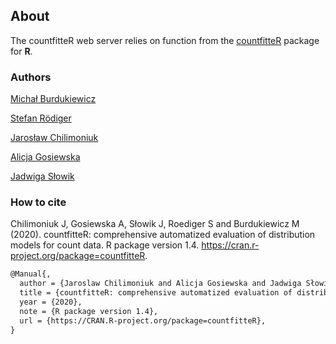 ## About  

The countfitteR web server relies on function from the [countfitteR](https://github.com/BioGenies/countfitteR) package for **R**.

### Authors

[Michał Burdukiewicz](https://www.researchgate.net/profile/Michal_Burdukiewicz)

[Stefan Rödiger](https://www.researchgate.net/profile/Stefan_Roediger)

[Jarosław Chilimoniuk](https://www.researchgate.net/profile/Jaroslaw_Chilimoniuk)

[Alicja Gosiewska](https://www.researchgate.net/profile/Alicja_Gosiewska)

[Jadwiga Słowik](https://github.com/slowikj)
  
  
  
### How to cite

Chilimoniuk J, Gosiewska A, Słowik J, Roediger S and Burdukiewicz M (2020). countfitteR: comprehensive automatized evaluation of distribution models for count data. R package version 1.4. https://cran.r-project.org/package=countfitteR.


```tex
@Manual{,
  author = {Jaroslaw Chilimoniuk and Alicja Gosiewska and Jadwiga Słowik and Stefan Roediger and Michal Burdukiewicz},
  title = {countfitteR: comprehensive automatized evaluation of distribution models for count data},
  year = {2020},
  note = {R package version 1.4},
  url = {https://CRAN.R-project.org/package=countfitteR},
}
```
